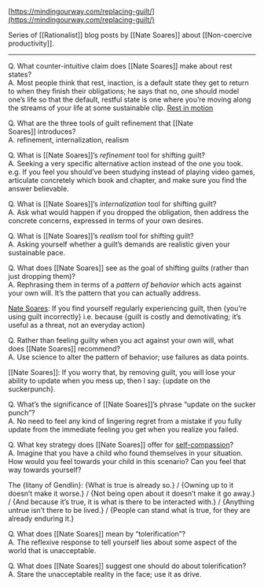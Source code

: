 [https://mindingourway.com/replacing-guilt/](https://mindingourway.com/replacing-guilt/)

Series of [[Rationalist]] blog posts by [[Nate Soares]] about [[Non-coercive productivity]].

---

Q. What counter-intuitive claim does [[Nate Soares]] make about rest states?  
A. Most people think that rest, inaction, is a default state they get to return to when they finish their obligations; he says that no, one should model one’s life so that the default, restful state is one where you’re moving along the streams of your life at some sustainable clip. [Rest in motion](https://mindingourway.com/rest-in-motion/)

Q. What are the three tools of guilt refinement that [[Nate Soares]] introduces?  
A. refinement, internalization, realism

Q. What is [[Nate Soares]]’s _refinement_ tool for shifting guilt?  
A. Seeking a very specific alternative action instead of the one you took. e.g. If you feel you should’ve been studying instead of playing video games, articulate concretely which book and chapter, and make sure you find the answer believable.

Q. What is [[Nate Soares]]’s _internalization_ tool for shifting guilt?  
A. Ask what would happen if you dropped the obligation, then address the concrete concerns, expressed in terms of your own desires.

Q. What is [[Nate Soares]]’s _realism_ tool for shifting guilt?  
A. Asking yourself whether a guilt’s demands are realistic given your sustainable pace.

Q. What does [[Nate Soares]] see as the goal of shifting guilts (rather than just dropping them)?  
A. Rephrasing them in terms of a _pattern of behavior_ which acts against your own will. It’s the pattern that you can actually address.

[Nate Soares](https://notes.andymatuschak.org/z4U4Gf7qpeMHxSMfjVRBXDG): If you find yourself regularly experiencing guilt, then {you’re using guilt incorrectly} i.e. because {guilt is costly and demotivating; it’s useful as a threat, not an everyday action}

Q. Rather than feeling guilty when you act against your own will, what does [[Nate Soares]] recommend?  
A. Use science to alter the pattern of behavior; use failures as data points.

[[Nate Soares]]: If you worry that, by removing guilt, you will lose your ability to update when you mess up, then I say: {update on the suckerpunch}.

Q. What’s the significance of [[Nate Soares]]’s phrase “update on the sucker punch”?  
A. No need to feel any kind of lingering regret from a mistake if you fully update from the immediate feeling you get when you realize you failed.

Q. What key strategy does [[Nate Soares]] offer for [self-compassion](https://mindingourway.com/self-compassion/)?  
A. Imagine that you have a child who found themselves in your situation. How would you feel towards your child in this scenario? Can you feel that way towards yourself?

The {litany of Gendlin}: {What is true is already so.} / {Owning up to it doesn’t make it worse.} / {Not being open about it doesn’t make it go away.} / {And because it’s true, it is what is there to be interacted with.} / {Anything untrue isn’t there to be lived.} / {People can stand what is true, for they are already enduring it.}

Q. What does [[Nate Soares]] mean by “tolerification”?  
A. The reflexive response to tell yourself lies about some aspect of the world that is unacceptable.

Q. What does [[Nate Soares]] suggest one should do about tolerification?  
A. Stare the unacceptable reality in the face; use it as drive.